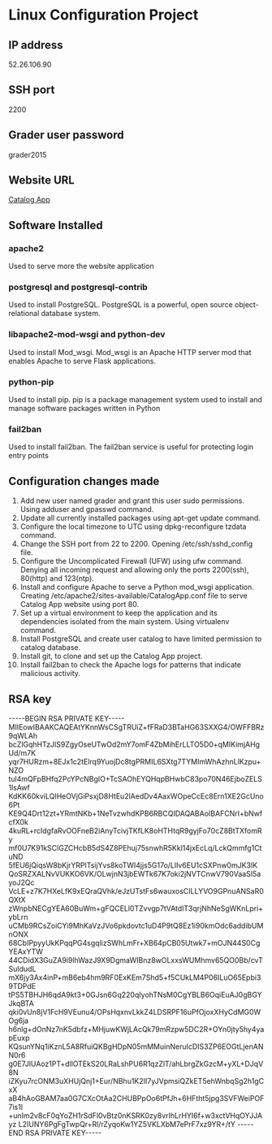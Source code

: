 # Linux Configuration Project

## IP address
52.26.106.90

## SSH port
2200

## Grader user password
grader2015

## Website URL
[Catalog App](http://ec2-52-26-106-90.us-west-2.compute.amazonaws.com)

## Software Installed

### apache2
Used to serve more the website application

### postgresql and postgresql-contrib
Used to install PostgreSQL. PostgreSQL is a powerful, open source object-relational database system.

### libapache2-mod-wsgi and python-dev
Used to install Mod_wsgi. Mod_wsgi is an Apache HTTP server mod that enables Apache to serve Flask applications.

### python-pip
Used to install pip. pip is a package management system used to install and manage software packages written in Python

### fail2ban
Used to install fail2ban. The fail2ban service is useful for protecting login entry points

## Configuration changes made

1. Add new user named grader and grant this user sudo permissions. Using adduser and gpasswd command.
2. Update all currently installed packages using apt-get update command.
3. Configure the local timezone to UTC using dpkg-reconfigure tzdata command.
4. Change the SSH port from 22 to 2200. Opening /etc/ssh/sshd_config file.
5. Configure the Uncomplicated Firewall (UFW) using ufw command. Denying all incoming request and allowing only the ports 2200(ssh), 80(http) and 123(ntp).
6. Install and configure Apache to serve a Python mod_wsgi application. Creating /etc/apache2/sites-available/CatalogApp.conf file to serve Catalog App website using port 80.
7. Set up a virtual environment to keep the application and its dependencies isolated from the main system. Using virtualenv command.
8. Install PostgreSQL and create user catalog to have limited permission to catalog database.  
9. Install git, to clone and set up the Catalog App project.
10. Install fail2ban to check the Apache logs for patterns that indicate malicious activity.

## RSA key
-----BEGIN RSA PRIVATE KEY-----
MIIEowIBAAKCAQEAtYKnnWsCSgTRUiZ+fFRaD3BTaHG63SXXG4/OWFFBRz9qWLAh
bcZlGqhHTzJlS9ZgyOseUTwOd2mY7omF4ZbMihErLLTO5D0+qMIKimjAHgUd/m7K
yqr7HURzm+8EJx1c2tElrq9YuojDc8tgPRMIL6SXtg7TYMImWhAzhnLlKzpu+NZO
tul4mQFpBHfq2PcYPcNBgIO+TcSAOhEYQHqpBHwbC83po70N46EjboZELS1lsAwf
KdKK60kviLQIHeOVjGiPsxjD8HtEu2lAedDv4AaxWOpeCcEc8Ern1XE2GcUno6Pt
KE9Q4Drt12zt+YRmtNKb+1NeTvzwhdKPB6RBCQIDAQABAoIBAFCNrI+bNwfcfX0k
4kuRL+rcIdgfaRvOOFneB2iAnyTcivjTKfLK8oHTHtqR9gyjFo70cZ8BtTXfomRy
mf0U7K91kSClGZCHcbB5dS4Z8PEhuj75snwhR5Kkl14jxEcLq/LckQmmfg1CtuND
5fEU6jQiqsW8bKjrYRPlTsijYvs8koTWI4jjs5G17o/LlIv6EU1cSXPnw0mJK3lK
QoSRZXALNvVUKKO6VK/OLwjnN3jbEWTk67K7oki2jNVTCnwV790VaaSI5ayoJ2Qc
VcLE+z7K7HXeLfK9xEQraQVhk/eJzUTstFs6wauxosCILLYVO9GPnuANSaR0QXtX
zWnpbNECgYEA60BuWm+gFQCELl0TZvvgp7tVAtdlT3qrjNhNeSgWKnLpri+ybLrn
uCMb9RCsZoiCYi9MhKaVzJVo6pkdovtc1uD4P9tQ8Ez1i90kmOdc6addibUMnONX
68CbIPpyyUkKPqqPG4sgqlizSWhLmFr+XB64pCB05Utwk7+mOJN44S0CgYEAxYTW
44CDidX3GuZA9i9lhWazJ9X9DgmaWIBnz8wOLxxsWUMhmv65QO0Bb/cvTSuIdudL
mX6jy3Ax4inP+mB6eb4hm9RF0ExKEm7Shd5+f5CUkLM4P06ILuO65Epbi39TDPdE
tPS5TBHJH6qdA9kt3+0GJsn6Gq220qIyohTNsM0CgYBLB6OqiEuAJ0gBGYJkqBTA
qki0vUn8jV1FcH9VEunu4/OPsHqxnvLkkZ4LDSRPF16uPfOjoxXHyCdMG0WOg6ja
h6nlg+dOnNz7nK5dbfz+MHjuwKWjLAcQk79mRzpw5DC2R+OYn0jty5hy4yapEuxp
KQsunYNq1iKznL5A8RfuiQKBgHDpN05mMMuinNeruIcDIS3ZP6EOGtLjenANN0r6
g0E7JlUAoz1PT+dllOTEkS20LRaLshPU6R1qzZlT/ahLbrgZkGzcM+yXL+DJqV8N
iZKyu7rcONM3uXHUjQnj1+Eur/NBhu1K2II7yJVpmsiQZkET5ehWnbqSg2h1gCxX
aB4hAoGBAM7aa0G7CXcOtAa2CHUBPpOo6tPfJh+6HFtht5jpg3SVFWeiPOF7is1l
+unIm2v8cF0qYoZH1rSdFl0vBtz0nKSRK0zy8vrIhLrHYI6f+w3xctVHqOYJJAyz
L2IUNY6PgFgTwpQr+Rl/rZyqoKw1YZ5VKLXbM7ePrF7xz9YR+/tY
-----END RSA PRIVATE KEY-----
